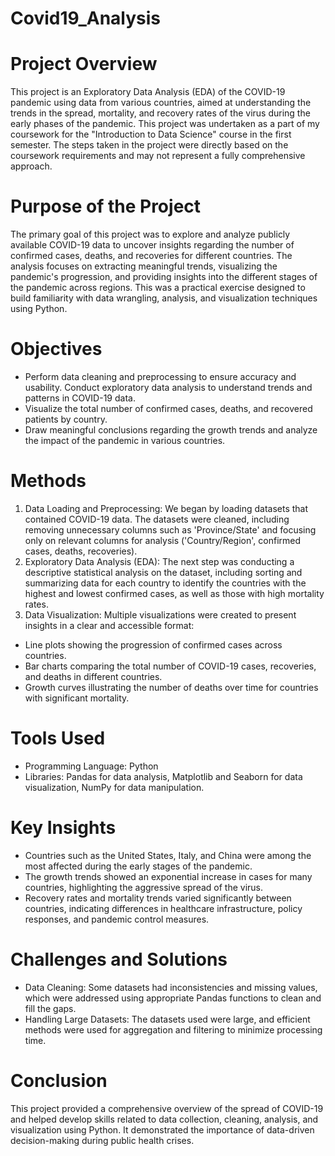 # Covid19_Analysis
# Project Overview
This project is an Exploratory Data Analysis (EDA) of the COVID-19 pandemic using data from various countries, aimed at understanding the trends in the spread, mortality, and recovery rates of the virus during the early phases of the pandemic. This project was undertaken as a part of my coursework for the "Introduction to Data Science" course in the first semester. The steps taken in the project were directly based on the coursework requirements and may not represent a fully comprehensive approach. 

# Purpose of the Project
The primary goal of this project was to explore and analyze publicly available COVID-19 data to uncover insights regarding the number of confirmed cases, deaths, and recoveries for different countries. The analysis focuses on extracting meaningful trends, visualizing the pandemic's progression, and providing insights into the different stages of the pandemic across regions. This was a practical exercise designed to build familiarity with data wrangling, analysis, and visualization techniques using Python.

# Objectives
- Perform data cleaning and preprocessing to ensure accuracy and usability.
Conduct exploratory data analysis to understand trends and patterns in COVID-19 data.
- Visualize the total number of confirmed cases, deaths, and recovered patients by country.
- Draw meaningful conclusions regarding the growth trends and analyze the impact of the pandemic in various countries.

# Methods
1. Data Loading and Preprocessing: We began by loading datasets that contained COVID-19 data. The datasets were cleaned, including removing unnecessary columns such as 'Province/State' and focusing only on relevant columns for analysis ('Country/Region', confirmed cases, deaths, recoveries).
2. Exploratory Data Analysis (EDA): The next step was conducting a descriptive statistical analysis on the dataset, including sorting and summarizing data for each country to identify the countries with the highest and lowest confirmed cases, as well as those with high mortality rates.
3. Data Visualization: Multiple visualizations were created to present insights in a clear and accessible format:
  - Line plots showing the progression of confirmed cases across countries.
  - Bar charts comparing the total number of COVID-19 cases, recoveries, and deaths in different countries.
  - Growth curves illustrating the number of deaths over time for countries with significant mortality.

# Tools Used
- Programming Language: Python
- Libraries: Pandas for data analysis, Matplotlib and Seaborn for data visualization, NumPy for data manipulation.

# Key Insights
- Countries such as the United States, Italy, and China were among the most affected during the early stages of the pandemic.
- The growth trends showed an exponential increase in cases for many countries, highlighting the aggressive spread of the virus.
- Recovery rates and mortality trends varied significantly between countries, indicating differences in healthcare infrastructure, policy responses, and pandemic control measures.

# Challenges and Solutions
- Data Cleaning: Some datasets had inconsistencies and missing values, which were addressed using appropriate Pandas functions to clean and fill the gaps.
- Handling Large Datasets: The datasets used were large, and efficient methods were used for aggregation and filtering to minimize processing time.

# Conclusion
This project provided a comprehensive overview of the spread of COVID-19 and helped develop skills related to data collection, cleaning, analysis, and visualization using Python. It demonstrated the importance of data-driven decision-making during public health crises.
